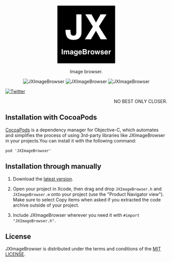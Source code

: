 <p align="center" >
  <img src="https://raw.githubusercontent.com/augsun/JXImageBrowser/master/JXImageBrowserSample/JXImageBrowser/Assets.xcassets/AppIcon.appiconset/JXImageBrowser_180.png" alt="JXImageBrowser" title="JXImageBrowser">
</p>

<p align="center" >
Image browser.
</p>

<p align="center" >
  <img src="https://raw.githubusercontent.com/augsun/Resources/master/JXImageBrowser/JXImageBrowserGif_0.gif" alt="JXImageBrowser" title="JXImageBrowser">
  <img src="https://raw.githubusercontent.com/augsun/Resources/master/JXImageBrowser/JXImageBrowserGif_1.gif" alt="JXImageBrowser" title="JXImageBrowser">
  <img src="https://raw.githubusercontent.com/augsun/Resources/master/JXImageBrowser/JXImageBrowserGif_2.gif" alt="JXImageBrowser" title="JXImageBrowser">
</p>

[![Twitter](https://img.shields.io/badge/twitter-@jianxingangel-blue.svg?style=flat-square)](http://twitter.com/jianxingangel)

<p align="right" >
NO BEST ONLY CLOSER.
</p>

## Installation with CocoaPods 
[CocoaPods](http://cocoapods.org) is a dependency manager for Objective-C, which automates and simplifies the process of using 3rd-party libraries like JXImageBrowser in your projects.You can install it with the following command:

    pod 'JXImageBrowser'

## Installation through manually

1. Download the [latest version](https://github.com/augsun/JXImageBrowser/archive/master.zip).

2. Open your project in Xcode, then drag and drop `JXImageBrowser.h` and `JXImageBrowser.m` onto your project (use the "Product Navigator view"). Make sure to select Copy items when asked if you extracted the code archive outside of your project.
3. Include JXImageBrowser wherever you need it with `#import "JXImageBrowser.h"`.

## License
JXImageBrowser is distributed under the terms and conditions of the [MIT LICENSE](http://rem.mit-license.org/).